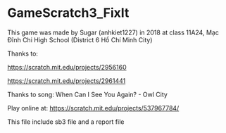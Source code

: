 # GameScratch3_FixIt

This game was made by Sugar (anhkiet1227) in 2018 at class 11A24, Mạc Đĩnh Chi High School (District 6 Hồ Chí Minh City)

Thanks to:

https://scratch.mit.edu/projects/2956160

https://scratch.mit.edu/projects/2961441

Thanks to song: When Can I See You Again? - Owl City

Play online at: https://scratch.mit.edu/projects/537967784/

This file include sb3 file and a report file

